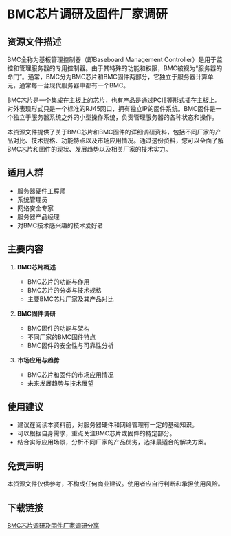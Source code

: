 # BMC芯片调研及固件厂家调研

## 资源文件描述

BMC全称为基板管理控制器（即Baseboard Management Controller）是用于监控和管理服务器的专用控制器。由于其特殊的功能和权限，BMC被视为“服务器的命门”。通常，BMC分为BMC芯片和BMC固件两部分，它独立于服务器计算单元，通常每一台现代服务器中都有一个BMC。

BMC芯片是一个集成在主板上的芯片，也有产品是通过PCIE等形式插在主板上。对外表现形式只是一个标准的RJ45网口，拥有独立IP的固件系统。BMC固件是一个独立于服务器系统之外的小型操作系统，负责管理服务器的各种状态和操作。

本资源文件提供了关于BMC芯片和BMC固件的详细调研资料，包括不同厂家的产品对比、技术规格、功能特点以及市场应用情况。通过这份资料，您可以全面了解BMC芯片和固件的现状、发展趋势以及相关厂家的技术实力。

## 适用人群

- 服务器硬件工程师
- 系统管理员
- 网络安全专家
- 服务器产品经理
- 对BMC技术感兴趣的技术爱好者

## 主要内容

1. **BMC芯片概述**
   - BMC芯片的功能与作用
   - BMC芯片的分类与技术规格
   - 主要BMC芯片厂家及其产品对比

2. **BMC固件调研**
   - BMC固件的功能与架构
   - 不同厂家的BMC固件特点
   - BMC固件的安全性与可靠性分析

3. **市场应用与趋势**
   - BMC芯片和固件的市场应用情况
   - 未来发展趋势与技术展望

## 使用建议

- 建议在阅读本资料前，对服务器硬件和网络管理有一定的基础知识。
- 可以根据自身需求，重点关注BMC芯片或固件的特定部分。
- 结合实际应用场景，分析不同厂家的产品优劣，选择最适合的解决方案。

## 免责声明

本资源文件仅供参考，不构成任何商业建议。使用者应自行判断和承担使用风险。

## 下载链接

[BMC芯片调研及固件厂家调研分享](https://pan.quark.cn/s/75f6d95504ff)